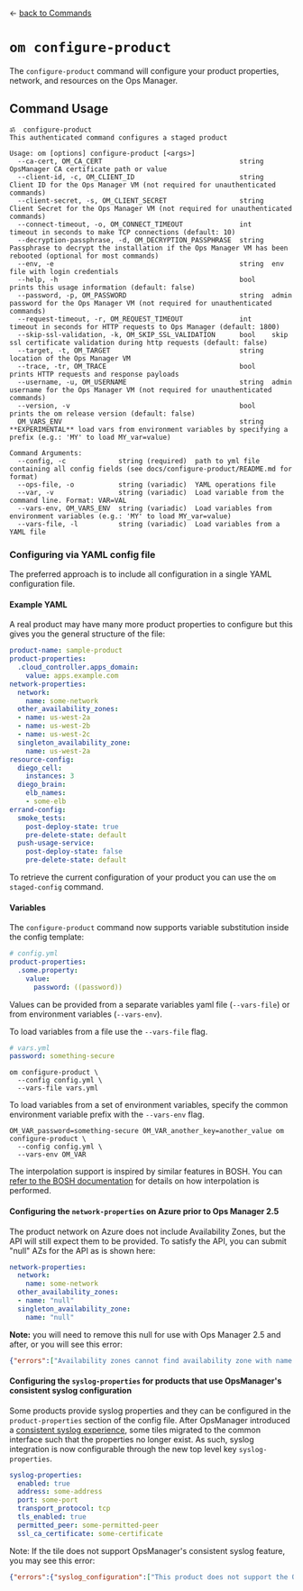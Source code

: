 <!--- This file is autogenerated from the files in docsgenerator/templates/configure-product --->
&larr; [back to Commands](../README.md)

# `om configure-product`

The `configure-product` command will configure your product properties, network, and resources on the Ops Manager.

## Command Usage
```
ॐ  configure-product
This authenticated command configures a staged product

Usage: om [options] configure-product [<args>]
  --ca-cert, OM_CA_CERT                                  string  OpsManager CA certificate path or value
  --client-id, -c, OM_CLIENT_ID                          string  Client ID for the Ops Manager VM (not required for unauthenticated commands)
  --client-secret, -s, OM_CLIENT_SECRET                  string  Client Secret for the Ops Manager VM (not required for unauthenticated commands)
  --connect-timeout, -o, OM_CONNECT_TIMEOUT              int     timeout in seconds to make TCP connections (default: 10)
  --decryption-passphrase, -d, OM_DECRYPTION_PASSPHRASE  string  Passphrase to decrypt the installation if the Ops Manager VM has been rebooted (optional for most commands)
  --env, -e                                              string  env file with login credentials
  --help, -h                                             bool    prints this usage information (default: false)
  --password, -p, OM_PASSWORD                            string  admin password for the Ops Manager VM (not required for unauthenticated commands)
  --request-timeout, -r, OM_REQUEST_TIMEOUT              int     timeout in seconds for HTTP requests to Ops Manager (default: 1800)
  --skip-ssl-validation, -k, OM_SKIP_SSL_VALIDATION      bool    skip ssl certificate validation during http requests (default: false)
  --target, -t, OM_TARGET                                string  location of the Ops Manager VM
  --trace, -tr, OM_TRACE                                 bool    prints HTTP requests and response payloads
  --username, -u, OM_USERNAME                            string  admin username for the Ops Manager VM (not required for unauthenticated commands)
  --version, -v                                          bool    prints the om release version (default: false)
  OM_VARS_ENV                                            string  **EXPERIMENTAL** load vars from environment variables by specifying a prefix (e.g.: 'MY' to load MY_var=value)

Command Arguments:
  --config, -c             string (required)  path to yml file containing all config fields (see docs/configure-product/README.md for format)
  --ops-file, -o           string (variadic)  YAML operations file
  --var, -v                string (variadic)  Load variable from the command line. Format: VAR=VAL
  --vars-env, OM_VARS_ENV  string (variadic)  Load variables from environment variables (e.g.: 'MY' to load MY_var=value)
  --vars-file, -l          string (variadic)  Load variables from a YAML file

```

### Configuring via YAML config file

The preferred approach is to include all configuration in a single YAML
configuration file.

#### Example YAML

A real product may have many more product properties to configure but this gives
you the general structure of the file:

```yaml
product-name: sample-product
product-properties:
  .cloud_controller.apps_domain:
    value: apps.example.com
network-properties:
  network:
    name: some-network
  other_availability_zones:
  - name: us-west-2a
  - name: us-west-2b
  - name: us-west-2c
  singleton_availability_zone:
    name: us-west-2a
resource-config:
  diego_cell:
    instances: 3
  diego_brain:
    elb_names:
    - some-elb
errand-config:
  smoke_tests:
    post-deploy-state: true
    pre-delete-state: default
  push-usage-service:
    post-deploy-state: false
    pre-delete-state: default
```

To retrieve the current configuration of your product you can use the `om
staged-config` command.

#### Variables

The `configure-product` command now supports variable substitution inside the config template:

```yaml
# config.yml
product-properties:
  .some.property:
    value:
      password: ((password))
```

Values can be provided from a separate variables yaml file (`--vars-file`) or from environment variables (`--vars-env`).

To load variables from a file use the `--vars-file` flag.

```yaml
# vars.yml
password: something-secure
```

```
om configure-product \
  --config config.yml \
  --vars-file vars.yml
```

To load variables from a set of environment variables, specify the common
environment variable prefix with the `--vars-env` flag.

```
OM_VAR_password=something-secure OM_VAR_another_key=another_value om configure-product \
  --config config.yml \
  --vars-env OM_VAR
```

The interpolation support is inspired by similar features in BOSH. You can
[refer to the BOSH documentation](https://bosh.io/docs/cli-int/) for details on how interpolation
is performed.

#### Configuring the `network-properties` on Azure prior to Ops Manager 2.5

The product network on Azure does not include Availability Zones, but the API will still expect them to be provided.
To satisfy the API, you can submit "null" AZs for the API as is shown here:

```yaml
network-properties:
  network:
    name: some-network
  other_availability_zones:
  - name: "null"
  singleton_availability_zone:
    name: "null"
```

**Note:** you will need to remove this null
for use with Ops Manager 2.5 and after, or you will see this error:
```json
{"errors":["Availability zones cannot find availability zone with name null"]}
```

#### Configuring the `syslog-properties` for products that use OpsManager's consistent syslog configuration

Some products provide syslog properties and they can be configured in the `product-properties` section of the config file.
After OpsManager introduced a [consistent syslog experience](https://docs.pivotal.io/pivotalcf/2-4/pcf-release-notes/opsmanager-rn.html#consistent-syslog),
some tiles migrated to the common interface such that the properties no longer exist. As such, syslog integration is now configurable through the new top level key `syslog-properties`.

```yaml
syslog-properties:
  enabled: true
  address: some-address
  port: some-port
  transport_protocol: tcp
  tls_enabled: true
  permitted_peer: some-permitted-peer
  ssl_ca_certificate: some-certificate
```

Note: If the tile does not support OpsManager's consistent syslog feature, you may see this error:
```json
{"errors":{"syslog_configuration":["This product does not support the Ops Manager consistent syslog configuration feature. If the product supports custom syslog configuration, those properties can be set via the /api/v0/staged/products/:product_guid/properties endpoint.\n"]}}
```
